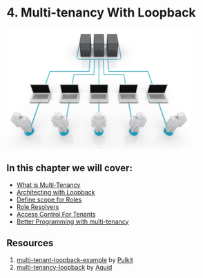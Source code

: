# 4. Multi-tenancy With Loopback

![](../.gitbook/assets/multitenancy.jpg)

## In this chapter we will cover:

* [What is Multi-Tenancy](what-is-multi-tenancy.md)
* [Architecting with Loopback](architecting-with-loopback.md)
* [Define scope for Roles](define-scope-for-roles.md)
* [Role Resolvers](role-resolvers.md)
* [Access Control For Tenants](access-control-for-tenants.md)
* [Better Programming with multi-tenancy](better-programming-with-multi-tenancy.md)

## Resources

1. [multi-tenant-loopback-example](https://github.com/ShoppinPal/multi-tenant-loopback-example#multi-tenant-loopback-example) by [Pulkit](https://github.com/pulkitsinghal)
2. [multi-tenancy-loopback](https://github.com/aquid/multi-tenancy-loopback) by [Aquid](https://github.com/aquid)

